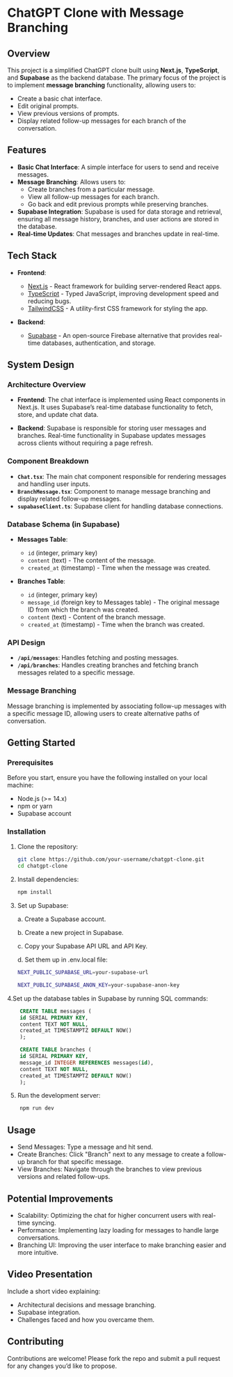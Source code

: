 # ChatGPT Clone with Message Branching

## Overview

This project is a simplified ChatGPT clone built using **Next.js**, **TypeScript**, and **Supabase** as the backend database. The primary focus of the project is to implement **message branching** functionality, allowing users to:

- Create a basic chat interface.
- Edit original prompts.
- View previous versions of prompts.
- Display related follow-up messages for each branch of the conversation.

## Features

- **Basic Chat Interface**: A simple interface for users to send and receive messages.
- **Message Branching**: Allows users to:
  - Create branches from a particular message.
  - View all follow-up messages for each branch.
  - Go back and edit previous prompts while preserving branches.
- **Supabase Integration**: Supabase is used for data storage and retrieval, ensuring all message history, branches, and user actions are stored in the database.
- **Real-time Updates**: Chat messages and branches update in real-time.

## Tech Stack

- **Frontend**:
  - [Next.js](https://nextjs.org/) - React framework for building server-rendered React apps.
  - [TypeScript](https://www.typescriptlang.org/) - Typed JavaScript, improving development speed and reducing bugs.
  - [TailwindCSS](https://tailwindcss.com/) - A utility-first CSS framework for styling the app.
  
- **Backend**:
  - [Supabase](https://supabase.com/) - An open-source Firebase alternative that provides real-time databases, authentication, and storage.

## System Design

### Architecture Overview

- **Frontend**: The chat interface is implemented using React components in Next.js. It uses Supabase’s real-time database functionality to fetch, store, and update chat data.
  
- **Backend**: Supabase is responsible for storing user messages and branches. Real-time functionality in Supabase updates messages across clients without requiring a page refresh.

### Component Breakdown

- **`Chat.tsx`**: The main chat component responsible for rendering messages and handling user inputs.
- **`BranchMessage.tsx`**: Component to manage message branching and display related follow-up messages.
- **`supabaseClient.ts`**: Supabase client for handling database connections.

### Database Schema (in Supabase)

- **Messages Table**:
  - `id` (integer, primary key)
  - `content` (text) - The content of the message.
  - `created_at` (timestamp) - Time when the message was created.

- **Branches Table**:
  - `id` (integer, primary key)
  - `message_id` (foreign key to Messages table) - The original message ID from which the branch was created.
  - `content` (text) - Content of the branch message.
  - `created_at` (timestamp) - Time when the branch was created.

### API Design

- **`/api/messages`**: Handles fetching and posting messages.
- **`/api/branches`**: Handles creating branches and fetching branch messages related to a specific message.

### Message Branching

Message branching is implemented by associating follow-up messages with a specific message ID, allowing users to create alternative paths of conversation.

## Getting Started

### Prerequisites

Before you start, ensure you have the following installed on your local machine:

- Node.js (>= 14.x)
- npm or yarn
- Supabase account

### Installation

1. Clone the repository:

   ```bash
   git clone https://github.com/your-username/chatgpt-clone.git
   cd chatgpt-clone
2. Install dependencies:

    ```bash
    npm install

3. Set up Supabase:

   a. Create a Supabase account.

   b. Create a new project in Supabase.

   c. Copy your Supabase API URL and API Key.

   d. Set them up in .env.local file:
    ```bash
    NEXT_PUBLIC_SUPABASE_URL=your-supabase-url

    NEXT_PUBLIC_SUPABASE_ANON_KEY=your-supabase-anon-key

4.Set up the database tables in Supabase by running SQL commands:
```SQL
    CREATE TABLE messages (
    id SERIAL PRIMARY KEY,
    content TEXT NOT NULL,
    created_at TIMESTAMPTZ DEFAULT NOW()
    );

    CREATE TABLE branches (
    id SERIAL PRIMARY KEY,
    message_id INTEGER REFERENCES messages(id),
    content TEXT NOT NULL,
    created_at TIMESTAMPTZ DEFAULT NOW()
    );
```
5. Run the development server:
```bash
    npm run dev
```
## Usage
- Send Messages: Type a message and hit send.
- Create Branches: Click "Branch" next to any message to create a follow-up branch for that specific message.
- View Branches: Navigate through the branches to view previous versions and related follow-ups.
## Potential Improvements
- Scalability: Optimizing the chat for higher concurrent users with real-time syncing.
- Performance: Implementing lazy loading for messages to handle large conversations.
- Branching UI: Improving the user interface to make branching easier and more intuitive.
## Video Presentation
Include a short video explaining:

- Architectural decisions and message branching.
- Supabase integration.
- Challenges faced and how you overcame them.
## Contributing
Contributions are welcome! Please fork the repo and submit a pull request for any changes you’d like to propose.